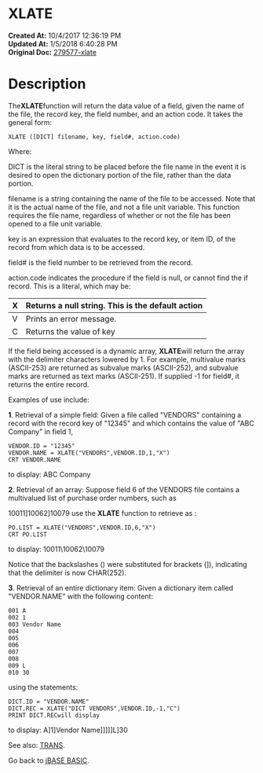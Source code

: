 # XLATE

**Created At:** 10/4/2017 12:36:19 PM  
**Updated At:** 1/5/2018 6:40:28 PM  
**Original Doc:** [279577-xlate](https://docs.jbase.com/36868-jbase-basic/279577-xlate)  


# Description

The**XLATE**function will return the data value of a field, given the name of the file, the record key, the field number, and an action code. It takes the general form:

```
XLATE ([DICT] filename, key, field#, action.code)
```

Where:

DICT is the literal string to be placed before the file name in the event it is desired to open the dictionary portion of the file, rather than the data portion.

filename is a string containing the name of the file to be accessed. Note that it is the actual name of the file, and not a file unit variable. This function requires the file name, regardless of whether or not the file has been opened to a file unit variable.

key is an expression that evaluates to the record key, or item ID, of the record from which data is to be accessed.

field# is the field number to be retrieved from the record.

action.code indicates the procedure if the field is null, or cannot find the if record. This is a literal, which may be:


| X<br> | Returns a null string. This is the default action<br> |
| --- | --- |
| V<br> | Prints an error message.<br> |
| C<br> | Returns the value of key<br> |




If the field being accessed is a dynamic array, **XLATE**will return the array with the delimiter characters lowered by 1. For example, multivalue marks (ASCII-253) are returned as subvalue marks (ASCII-252), and subvalue marks are returned as text marks (ASCII-251). If supplied -1 for field#, it returns the entire record.

Examples of use include:

**1**. Retrieval of a simple field: Given a file called "VENDORS" containing a record with the record key of "12345" and which contains the value of "ABC Company" in field 1,

```
VENDOR.ID = "12345"
VENDOR.NAME = XLATE("VENDORS",VENDOR.ID,1,"X")
CRT VENDOR.NAME
```

to display: ABC Company

**2**. Retrieval of an array: Suppose field 6 of the VENDORS file contains a multivalued list of purchase order numbers, such as

10011]10062]10079 use the **XLATE** function to retrieve as :

```
PO.LIST = XLATE("VENDORS",VENDOR.ID,6,"X")
CRT PO.LIST
```

to display: 10011\10062\10079

Notice that the backslashes (\) were substituted for brackets (]), indicating that the delimiter is now CHAR(252).

**3**. Retrieval of an entire dictionary item: Given a dictionary item called "VENDOR.NAME" with the following content:

```
001 A
002 1
003 Vendor Name
004
005
006
007
008
009 L
010 30
```

using the statements:

```
DICT.ID = "VENDOR.NAME"
DICT.REC = XLATE("DICT VENDORS",VENDOR.ID,-1,"C")
PRINT DICT.RECwill display
```

to display: A]1]Vendor Name]]]]]L]30



See also: [TRANS](278970-trans).

Go back to [jBASE BASIC](263498-jbase-basic).
